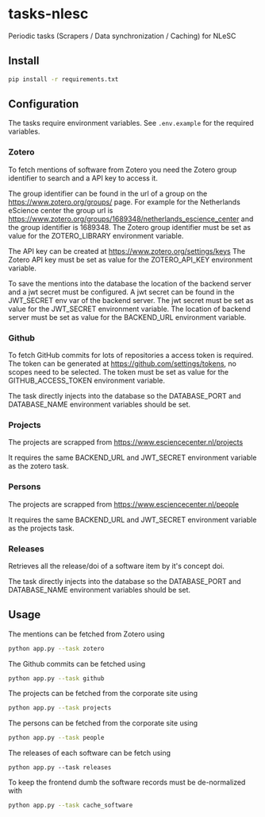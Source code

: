 # tasks-nlesc

Periodic tasks (Scrapers / Data synchronization / Caching) for NLeSC

## Install

```bash
pip install -r requirements.txt
```

## Configuration

The tasks require environment variables.
See `.env.example` for the required variables.

### Zotero

To fetch mentions of software from Zotero you need the Zotero group identifier to search and a API key to access it.

The group identifier can be found in the url of a group on the
https://www.zotero.org/groups/ page. For example for the Netherlands eScience center the group url is https://www.zotero.org/groups/1689348/netherlands_escience_center and the group identifier is 1689348.
The Zotero group identifier must be set as value for the ZOTERO_LIBRARY environment variable.

The API key can be created at https://www.zotero.org/settings/keys
The Zotero API key must be set as value for the ZOTERO_API_KEY environment variable.

To save the mentions into the database the location of the backend server and a jwt secret must be configured.
A jwt secret can be found in the JWT_SECRET env var of the backend server.
The jwt secret must be set as value for the JWT_SECRET environment variable.
The location of backend server must be set as value for the BACKEND_URL environment variable.

### Github

To fetch GitHub commits for lots of repositories a access token is required.
The token can be generated at https://github.com/settings/tokens, no scopes need to be selected.
The token must be set as value for the GITHUB_ACCESS_TOKEN environment variable.

The task directly injects into the database so the DATABASE_PORT and DATABASE_NAME environment variables should be set.

### Projects

The projects are scrapped from https://www.esciencecenter.nl/projects

It requires the same BACKEND_URL and JWT_SECRET environment variable as the zotero task.

### Persons

The projects are scrapped from https://www.esciencecenter.nl/people

It requires the same BACKEND_URL and JWT_SECRET environment variable as the projects task.

### Releases

Retrieves all the release/doi of a software item by it's concept doi.

The task directly injects into the database so the DATABASE_PORT and DATABASE_NAME environment variables should be set.

## Usage

The mentions can be fetched from Zotero using

```bash
python app.py --task zotero
```

The Github commits can be fetched using

```bash
python app.py --task github
```

The projects can be fetched from the corporate site using

```bash
python app.py --task projects
```

The persons can be fetched from the corporate site using

```bash
python app.py --task people
```

The releases of each software can be fetch using
```
python app.py --task releases
```

To keep the frontend dumb the software records must be de-normalized with

```bash
python app.py --task cache_software
```


